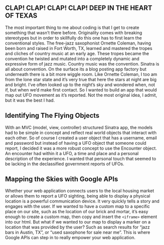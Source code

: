## CLAP! CLAP! CLAP! CLAP! DEEP IN THE HEART OF TEXAS

The most important thing to me about coding is that I get to create something that wasn’t there before. Originality comes with breaking stereotypes but in order to skillfully do this one has to first learn the conventional styles. The free-jazz saxophonist Ornette Coleman, having been born and raised in Fort Worth, TX, learned and mastered the tropes and cliches of country music at an early age. These tropes became the convention he twisted and mutated into a completely dynamic and expressive form of jazz music. Country music was the convention. Sinatra is all about convention. On the surface its a blog posting app factory but underneath there is a bit more wiggle room. Like Ornette Coleman, I too am from the lone star state and it’s very true that here the stars at night are big and bright. I’ve often looked up to the night’s sky and wondered when, not if, but when we’d make first contact. So I wanted to build an app that would map out UFO movement as it’s reported. Not the most original idea, I admit, but it was the best I had.

## Identifying The Flying Objects

With an MVC (model, view, controller) structured Sinatra app, the models had to be simple in concept and reflect real world objects that interact with each other. So of course I created a user object that has a username, email and password but instead of having a UFO object that someone could report, I decided it was a more robust concept to use the Encounter object. An encounter had within it a UFO, a time and place and a personal description of the experience. I wanted that personal touch that seemed to be lacking in the declassified government reports of UFOs.

## Mapping the Skies with Google APIs

Whether your web application connects users to the local housing market or allows them to report a UFO sighting, being able to display a physical location is a powerful communication device. It very quickly tells a story and engages with the user. If we wanted to have a custom map to a specific place on our site, such as the location of our brick and mortar, it’s easy enough to create a custom map, then copy and insert the ```<iframe>``` element into our html. But what if we wanted to our map to display a marker on a location that was provided by the user? Such as search results for “jazz bars in Austin, TX”, or  “used saxophone for sale near me”. This is where Google APIs can step in to really empower your web application. 
